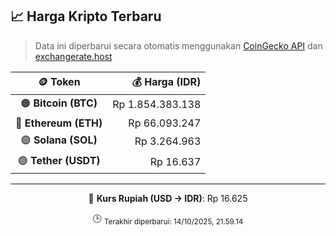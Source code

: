 

<!-- HARGA_KRIPTO -->
## 📈 Harga Kripto Terbaru

> Data ini diperbarui secara otomatis menggunakan [CoinGecko API](https://www.coingecko.com/) dan [exchangerate.host](https://exchangerate.host/)

<div align="center">

| 🪙 Token | 💰 Harga (IDR) |
|:------:|---------------:|
| 🟠 **Bitcoin (BTC)**   | Rp 1.854.383.138 |
| 🔵 **Ethereum (ETH)**  | Rp 66.093.247 |
| 🟣 **Solana (SOL)**    | Rp 3.264.963 |
| 🟢 **Tether (USDT)**   | Rp 16.637 |

---

💱 **Kurs Rupiah (USD → IDR)**: Rp 16.625

🕒 <sub>Terakhir diperbarui: 14/10/2025, 21.59.14</sub>

</div>
<!-- /HARGA_KRIPTO -->